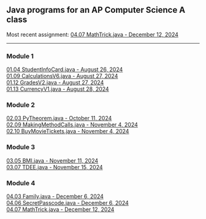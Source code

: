 ## Java programs for an AP Computer Science A class
Most recent assignment: [04.07 MathTrick.java - December 12, 2024](https://github.com/Tonoobvill/APComputerScience/blob/main/Module%203/MathTrick.java)

---
### Module 1
[01.04 StudentInfoCard.java - August 26, 2024](https://github.com/Tonoobvill/APComputerScience/blob/main/Module%201/StudentInfoCard.java)\
[01.09 CalculationsV6.java - August 27, 2024](https://github.com/Tonoobvill/APComputerScience/blob/main/Module%201/CalculationsV6.java)\
[01.12 GradesV2.java - August 27, 2024](https://github.com/Tonoobvill/APComputerScience/blob/main/Module%201/GradesV2.java)\
[01.13 CurrencyV1.java - August 28, 2024](https://github.com/Tonoobvill/APComputerScience/blob/main/Module%201/CurrencyV1.java)

### Module 2
[02.03 PyTheorem.java - October 11, 2024](https://github.com/Tonoobvill/APComputerScience/blob/main/Module%202/PyTheorem.java)\
[02.09 MakingMethodCalls.java - November 4, 2024](https://github.com/Tonoobvill/APComputerScience/blob/main/Module%202/MakingMethodCalls.java)\
[02.10 BuyMovieTickets.java - November 4, 2024](https://github.com/Tonoobvill/APComputerScience/blob/main/Module%202/BuyMovieTickets.java)

### Module 3
[03.05 BMI.java - November 11, 2024](https://github.com/Tonoobvill/APComputerScience/blob/main/Module%203/BMI.java)\
[03.07 TDEE.java - November 15, 2024](https://github.com/Tonoobvill/APComputerScience/blob/main/Module%203/TDEE.java)

### Module 4
[04.03 Family.java - December 6, 2024](https://github.com/Tonoobvill/APComputerScience/blob/main/Module%204/04.03%20Reading%20Text%20Files/Family.java)\
[04.06 SecretPasscode.java - December 6, 2024](https://github.com/Tonoobvill/APComputerScience/blob/main/Module%204/SecretPasscode.java)\
[04.07 MathTrick.java - December 12, 2024](https://github.com/Tonoobvill/APComputerScience/blob/main/Module%204/MathTrick.java)
